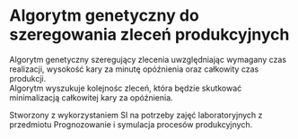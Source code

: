 
# Algorytm genetyczny do szeregowania zleceń produkcyjnych

Algorytm genetyczny szeregujący zlecenia uwzględniając wymagany czas realizacji, wysokość kary za minutę opóźnienia oraz całkowity czas produkcji.  
Algorytm wyszukuje kolejnośc zleceń, która będzie skutkować minimalizacją całkowitej kary za opóźnienia.  
  
Stworzony z wykorzystaniem SI na potrzeby zajęć laboratoryjnych z przedmiotu Prognozowanie i symulacja procesów produkcyjnych.

